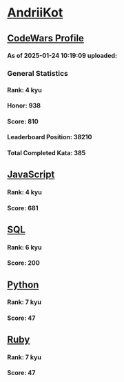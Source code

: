# [AndriiKot](https://www.codewars.com/users/AndriiKot)

## [CodeWars Profile](https://www.codewars.com/users/AndriiKot)

#### As of 2025-01-24 10:19:09 uploaded:

### General Statistics

#### Rank: 4 kyu

#### Honor: 938

#### Score: 810

#### Leaderboard Position: 38210

#### Total Completed Kata: 385



## [JavaScript](https://github.com/AndriiKot/JavaScript__CodeWars)

#### Rank: 4 kyu

#### Score: 681


## [SQL](https://github.com/AndriiKot/SQL__CodeWars)

#### Rank: 6 kyu

#### Score: 200


## [Python](https://github.com/AndriiKot/Python__CodeWars)

#### Rank: 7 kyu

#### Score: 47


## [Ruby](https://github.com/AndriiKot/Ruby__CodeWars)

#### Rank: 7 kyu

#### Score: 47

